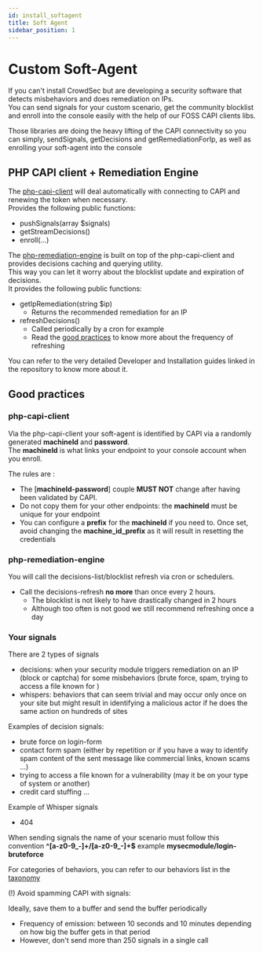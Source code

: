 ```yaml
---
id: install_softagent
title: Soft Agent
sidebar_position: 1
---
```


# Custom Soft-Agent

If you can't install CrowdSec but are developing a security software that detects misbehaviors and does remediation on IPs.\
You can send signals for your custom scenario, get the community blocklist and enroll into the console easily with the help of our FOSS CAPI clients libs.

Those libraries are doing the heavy lifting of the CAPI connectivity so you can simply, sendSignals, getDecisions and getRemediationForIp, as well as enrolling your soft-agent into the console

## PHP CAPI client + Remediation Engine

The [php-capi-client](https://github.com/crowdsecurity/php-capi-client) will deal automatically with connecting to CAPI and renewing the token when necessary.\
Provides the following public functions:
* pushSignals(array $signals)
* getStreamDecisions()
* enroll(...)

The [php-remediation-engine](https://github.com/crowdsecurity/php-remediation-engine) is built on top of the php-capi-client and provides decisions caching and querying utility.\
This way you can let it worry about the blocklist update and expiration of decisions.\
It provides the following public functions:
* getIpRemediation(string $ip)
  * Returns the recommended remediation for an IP
* refreshDecisions()
  * Called periodically by a cron for example
  * Read the [good practices](#good-practices) to know more about the frequency of refreshing

You can refer to the very detailed Developer and Installation guides linked in the repository to know more about it.

## Good practices

### php-capi-client
Via the php-capi-client your soft-agent is identified by CAPI via a randomly generated **machineId** and **password**.\
The **machineId** is what links your endpoint to your console account when you enroll.

The rules are : 
* The [**machineId-password**] couple **MUST NOT** change after having been validated by CAPI.
* Do not copy them for your other endpoints: the **machineId** must be unique for your endpoint
* You can configure a **prefix** for the **machineId** if you need to. Once set, avoid changing the **machine_id_prefix** as it will result in resetting the credentials

### php-remediation-engine

You will call the decisions-list/blocklist refresh via cron or schedulers.
* Call the decisions-refresh **no more** than once every 2 hours.
  * The blocklist is not likely to have drastically changed in 2 hours 
  * Although too often is not good we still recommend refreshing once a day

### Your signals

There are 2 types of signals
* decisions: when your security module triggers remediation on an IP (block or captcha) for some misbehaviors (brute force, spam, trying to access a file known for )
* whispers: behaviors that can seem trivial and may occur only once on your site but might result in identifying a malicious actor if he does the same action on hundreds of sites

Examples of decision signals:
* brute force on login-form
* contact form spam (either by repetition or if you have a way to identify spam content of the sent message like commercial links, known scams ...)
* trying to access a file known for a vulnerability (may it be on your type of system or another)
* credit card stuffing
...

Example of Whisper signals
* 404

When sending signals the name of your scenario must follow this convention **^[a-z0-9_-]+\/[a-z0-9_-]+$** example **mysecmodule/login-bruteforce**

For categories of behaviors, you can refer to our behaviors list in the [taxonomy ](https://doc.crowdsec.net/docs/next/cti_api/taxonomy/#behaviors)

(!) Avoid spamming CAPI with signals:

Ideally, save them to a buffer and send the buffer periodically
* Frequency of emission: between 10 seconds and 10 minutes depending on how big the buffer gets in that period
* However, don't send more than 250 signals in a single call
